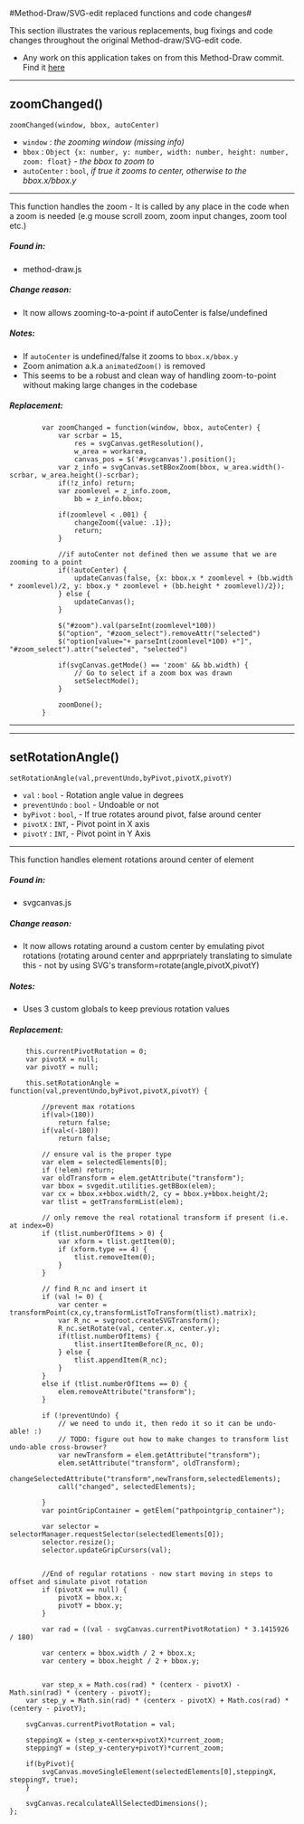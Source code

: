 #Method-Draw/SVG-edit replaced functions and code changes#

This section illustrates the various replacements, bug fixings and code changes throughout the original Method-draw/SVG-edit code.

- Any work on this application takes on from this Method-Draw commit. Find it [here](https://github.com/duopixel/Method-Draw/tree/e99203c973edc69114ede228b443bab0b1ce5996)


----------

## zoomChanged() ##

    zoomChanged(window, bbox, autoCenter)

- `window` : *the zooming window (missing info)*
- `bbox` : `Object {x: number, y: number, width: number, height: number, zoom: float}` - *the bbox to zoom to*
- `autoCenter` : `bool`, *if true it zooms to center, otherwise to the bbox.x/bbox.y*

----------

This function handles the zoom - 
It is called by any place in the code when a zoom is needed (e.g mouse scroll zoom, zoom input changes, zoom tool etc.)

##### Found in: #####
- method-draw.js

##### Change reason: #####
- It now allows zooming-to-a-point if autoCenter is false/undefined

##### Notes: #####
- If `autoCenter` is undefined/false it zooms to `bbox.x/bbox.y`
- Zoom animation a.k.a `animatedZoom()` is removed
- This seems to be a robust and clean way of handling zoom-to-point without making large changes in the codebase

##### Replacement: #####

			var zoomChanged = function(window, bbox, autoCenter) {
				var scrbar = 15,
					res = svgCanvas.getResolution(),
					w_area = workarea,
					canvas_pos = $('#svgcanvas').position();
				var z_info = svgCanvas.setBBoxZoom(bbox, w_area.width()-scrbar, w_area.height()-scrbar);
				if(!z_info) return;
				var zoomlevel = z_info.zoom,
					bb = z_info.bbox;
				
				if(zoomlevel < .001) {
					changeZoom({value: .1});
					return;
				}

				//if autoCenter not defined then we assume that we are zooming to a point
				if(!autoCenter) {
					updateCanvas(false, {x: bbox.x * zoomlevel + (bb.width * zoomlevel)/2, y: bbox.y * zoomlevel + (bb.height * zoomlevel)/2});
				} else { 
					updateCanvas();
				}

			    $("#zoom").val(parseInt(zoomlevel*100))
			    $("option", "#zoom_select").removeAttr("selected")
			    $("option[value="+ parseInt(zoomlevel*100) +"]", "#zoom_select").attr("selected", "selected")

				if(svgCanvas.getMode() == 'zoom' && bb.width) {
					// Go to select if a zoom box was drawn
					setSelectMode();
				}
				
				zoomDone();
			}

----------

----------

## setRotationAngle() ##

    setRotationAngle(val,preventUndo,byPivot,pivotX,pivotY)

- `val` : `bool` - Rotation angle value in degrees
- `preventUndo` : `bool` - Undoable or not
- `byPivot` : `bool`, - If true rotates around pivot, false around center
- `pivotX` : `INT`, - Pivot point in X axis
- `pivotY` : `INT`, - Pivot point in Y Axis

----------

This function handles element rotations around center of element

##### Found in: #####
- svgcanvas.js

##### Change reason: #####
- It now allows rotating around a custom center by emulating pivot rotations (rotating around center and apprpriately translating to simulate this - not by using SVG's transform=rotate(angle,pivotX,pivotY)

##### Notes: #####
- Uses 3 custom globals to keep previous rotation values

##### Replacement: #####

		this.currentPivotRotation = 0;
	    var pivotX = null;
	    var pivotY = null;

	    this.setRotationAngle = function(val,preventUndo,byPivot,pivotX,pivotY) {

		    //prevent max rotations
	    	if(val>(180)) 
	      		return false;
	     	if(val<(-180)) 
	      		return false;
	    
	    	// ensure val is the proper type
	    	var elem = selectedElements[0];
	    	if (!elem) return;
	    	var oldTransform = elem.getAttribute("transform");
	    	var bbox = svgedit.utilities.getBBox(elem);
	    	var cx = bbox.x+bbox.width/2, cy = bbox.y+bbox.height/2;
	    	var tlist = getTransformList(elem);
	    	
	    	// only remove the real rotational transform if present (i.e. at index=0)
	    	if (tlist.numberOfItems > 0) {
	    		var xform = tlist.getItem(0);
	    		if (xform.type == 4) {
	    			tlist.removeItem(0);
	    		}
	    	}
	    
	    	// find R_nc and insert it
	    	if (val != 0) {
	    		var center = transformPoint(cx,cy,transformListToTransform(tlist).matrix);
	    		var R_nc = svgroot.createSVGTransform();
	    		R_nc.setRotate(val, center.x, center.y);
	    		if(tlist.numberOfItems) {
	    			tlist.insertItemBefore(R_nc, 0);
	    		} else {
	    			tlist.appendItem(R_nc);
	    		}
	    	}
	    	else if (tlist.numberOfItems == 0) {
	    		elem.removeAttribute("transform");
	    	}
	    	
	    	if (!preventUndo) {
	    		// we need to undo it, then redo it so it can be undo-able! :)
	    		// TODO: figure out how to make changes to transform list undo-able cross-browser?
	    		var newTransform = elem.getAttribute("transform");
	    		elem.setAttribute("transform", oldTransform);
	    		changeSelectedAttribute("transform",newTransform,selectedElements);
	    		call("changed", selectedElements);
	    
	    	}
	    	var pointGripContainer = getElem("pathpointgrip_container");
	    
	    	var selector = selectorManager.requestSelector(selectedElements[0]);
	    	selector.resize();
	    	selector.updateGripCursors(val);
	    
	    
	    	//End of regular rotations - now start moving in steps to offset and simulate pivot rotation
	      	if (pivotX == null) {
	      		pivotX = bbox.x;
	    		pivotY = bbox.y;
	      	}
	    
	    	var rad = ((val - svgCanvas.currentPivotRotation) * 3.1415926 / 180)
	    
	    	var centerx = bbox.width / 2 + bbox.x;
	    	var centery = bbox.height / 2 + bbox.y;
	    
	    
	     	var step_x = Math.cos(rad) * (centerx - pivotX) - Math.sin(rad) * (centery - pivotY);
	    var step_y = Math.sin(rad) * (centerx - pivotX) + Math.cos(rad) * (centery - pivotY);
	      
	    svgCanvas.currentPivotRotation = val;
	    
	    steppingX = (step_x-centerx+pivotX)*current_zoom; 
	    steppingY = (step_y-centery+pivotY)*current_zoom; 
	    
    	if(byPivot){
    		svgCanvas.moveSingleElement(selectedElements[0],steppingX, steppingY, true);
    	}
    
    	svgCanvas.recalculateAllSelectedDimensions();
    };

